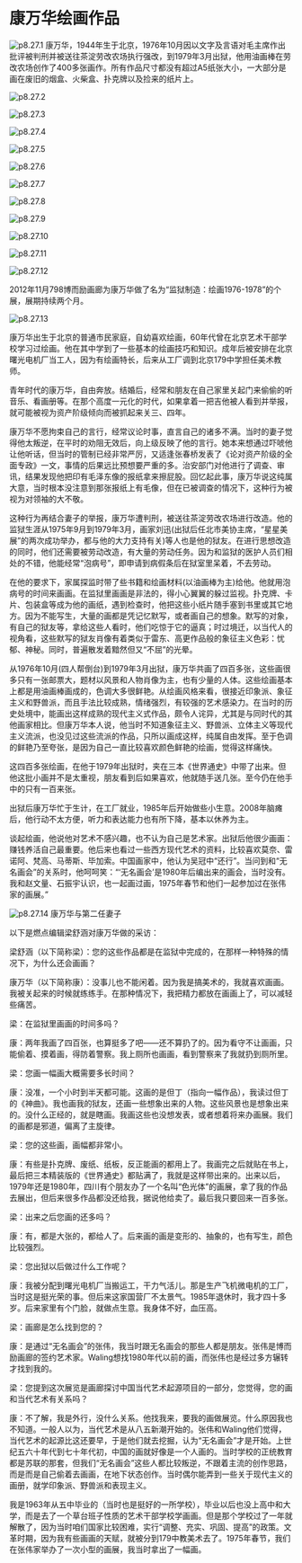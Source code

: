 # 康万华绘画作品

![p8.27.1](/images/8.27.1.png)
​
康万华，1944年生于北京，1976年10月因以文字及言语对毛主席作出批评被判刑并被送往茶淀劳改农场执行强改，到1979年3月出狱，他用油画棒在劳改农场创作了400多张画作。所有作品尺寸都没有超过A5纸张大小，一大部分是画在废旧的烟盒、火柴盒、扑克牌以及捡来的纸片上。

![p8.27.2](/images/8.27.2.png)

![p8.27.3](/images/8.27.3.png)

![p8.27.4](/images/8.27.4.jpg)

![p8.27.5](/images/8.27.5.jpg)

![p8.27.6](/images/8.27.6.jpg)

![p8.27.7](/images/8.27.7.jpg)

![p8.27.8](/images/8.27.8.jpg)

![p8.27.9](/images/8.27.9.jpg)

![p8.27.10](/images/8.27.10.jpg)

![p8.27.11](/images/8.27.11.jpg)

![p8.27.12](/images/8.27.12.jpg)

2012年11月798博而励画廊为康万华做了名为“监狱制造：绘画1976-1978”的个展，展期持续两个月。

![p8.27.13](/images/8.27.13.jpg)

康万华出生于北京的普通市民家庭，自幼喜欢绘画，60年代曾在北京艺术干部学校学习过绘画。他在其中学到了一些基本的绘画技巧和知识。成年后被安排在北京曙光电机厂当工人，因为有绘画特长，后来从工厂调到北京179中学担任美术教师。

青年时代的康万华，自由奔放。结婚后，经常和朋友在自己家里关起门来偷偷的听音乐、看画册等。在那个高度一元化的时代，如果拿着一把吉他被人看到并举报，就可能被视为资产阶级倾向而被抓起来关三、四年。

康万华不愿拘束自己的言行，经常议论时事，直言自己的诸多不满。当时的妻子觉得他太叛逆，在平时的劝阻无效后，向上级反映了他的言行。她本来想通过吓唬他让他听话，但当时的管制已经非常严厉，又适逢张春桥发表了《论对资产阶级的全面专政》一文，事情的后果远比预想要严重的多。治安部门对他进行了调查、审讯，结果发现他把印有毛泽东像的报纸拿来擦屁股。回忆起此事，康万华说这纯属大意，当时根本没注意到那张报纸上有毛像，但在已被调查的情况下，这种行为被视为对领袖的大不敬。

这种行为再结合妻子的举报，康万华遭判刑，被送往茶淀劳改农场进行改造。他的监狱生涯从1975年9月到1979年3月，画家刘迅(出狱后任北市美协主席，“星星美展”的两次成功举办，都与他的大力支持有关)等人也是他的狱友。在进行思想改造的同时，他们还需要被劳动改造，有大量的劳动任务。因为和监狱的医护人员们相处的不错，他能经常“泡病号”，即申请到病假条后在狱室里呆着，不去劳动。

在他的要求下，家属探监时带了些书籍和绘画材料(以油画棒为主)给他。他就用泡病号的时间来画画。在监狱里画画是非法的，得小心翼翼的躲过监视。扑克牌、卡片、包装盒等成为他的画纸，遇到检查时，他把这些小纸片随手塞到书里或其它地方。因为不能写生，大量的画都是凭记忆默写，或者画自己的想象。默写的对象，有自己的狱友等，拿给这些人看时，他们吃惊于它的逼真；时过境迁，以当代人的视角看，这些默写的狱友肖像有着类似于雷东、高更作品般的象征主义色彩：忧郁、神秘。同时，普遍散发着黯然但又“不屈”的光晕。

从1976年10月(四人帮倒台)到1979年3月出狱，康万华共画了四百多张，这些画很多只有一张邮票大，题材以风景和人物肖像为主，也有少量的人体。这些绘画基本上都是用油画棒画成的，色调大多很鲜艳。从绘画风格来看，很接近印象派、象征主义和野兽派，而且手法比较成熟，情绪强烈，有较强的艺术感染力。在当时的历史处境中，能画出这样成熟的现代主义式作品，颇令人诧异，尤其是与同时代的其他画家相比。但康万华本人说，他当时不知道象征主义、野兽派、立体主义等现代主义流派，也没见过这些流派的作品，只所以画成这样，纯属自由发挥。至于色调的鲜艳乃至夸张，是因为自己一直比较喜欢颜色鲜艳的绘画，觉得这样痛快。

这四百多张绘画，在他于1979年出狱时，夹在三本《世界通史》中带了出来。但他这批小画并不是太重视，朋友看到后如果喜欢，他就随手送几张。至今仍在他手中的只有一百来张。

出狱后康万华忙于生计，在工厂就业，1985年后开始做些小生意。2008年脑瘫后，他行动不太方便，听力和表达能力也有所下降，基本以休养为主。

谈起绘画，他说他对艺术不感兴趣，也不认为自己是艺术家。出狱后他很少画画：赚钱养活自己最重要。他后来也看过一些西方现代艺术的资料，比较喜欢莫奈、雷诺阿、梵高、马蒂斯、毕加索。中国画家中，他认为吴冠中“还行”。当问到和“无名画会”的关系时，他呵呵笑：“‘无名画会’是1980年后编出来的画会，当时没有。我和赵文量、石振宇认识，也一起画过画，1975年春节和他们一起参加过在张伟家的画展。”

![p8.27.14](/images/8.27.14.png)
康万华与第二任妻子

以下是燃点编辑梁舒涵对康万华做的采访：

梁舒涵（以下简称梁）：您的这些作品都是在监狱中完成的，在那样一种特殊的情况下，为什么还会画画？

康万华（以下简称康）：没事儿也不能闲着。因为我是搞美术的，我就喜欢画画。我被关起来的时候就练练手。在那种情况下，我把精力都放在画画上了，可以减轻些痛苦。

梁：在监狱里画画的时间多吗？

康：两年我画了四百张，也算挺多了吧——还不算扔了的。因为看守不让画画，只能偷着、摸着画，得防着警察。我上厕所也画画，看到警察来了我就扔到厕所里。

梁：您画一幅画大概需要多长时间？

康：没准，一个小时到半天都可能。这画的是但丁（指向一幅作品），我读过但丁的《神曲》。我也画我的狱友，还画一些想象出来的人物。这些风景也是想象出来的。没什么正经的，就是瞎画。我画这些也没想发表，或者想着将来办画展。我们的画都是邪道，偏离了主旋律。

梁：您的这些画，画幅都非常小。

康：有些是扑克牌、废纸、纸板，反正能画的都用上了。我画完之后就贴在书上，最后把三本精装版的《世界通史》都贴满了，我就是这样带出来的。出来以后，1979年还是1980年，四川有个朋友办了一个名叫“色光体”的画展，拿了我的作品去展出，但后来很多作品都没还给我，据说他给卖了。最后我只要回来一百多张。

梁：出来之后您画的还多吗？

康：有，都是大张的，都给人了。后来画的画是变形的、抽象的，也有写生，颜色比较强烈。

梁：您出狱以后做过什么工作呢？

康：我被分配到曙光电机厂当搬运工，干力气活儿。那是生产飞机微电机的工厂，当时这是挺光荣的事。但后来这家国营厂不太景气。1985年退休时，我才四十多岁。后来家里有个门脸，就做点生意。我身体不好，血压高。

梁：画廊是怎么找到您的？

康：是通过“无名画会”的张伟，我当时跟无名画会的那些人都是朋友。张伟是博而励画廊的签约艺术家。Waling想找1980年代以前的画，而张伟也是经过多方辗转才找到我的。

梁：您提到这次展览是画廊探讨中国当代艺术起源项目的一部分，您觉得，您的画和当代艺术有关系吗？

康：不了解，我是外行，没什么关系。他找我来，要我的画做展览。什么原因我也不知道。一般人以为，当代艺术是从八五新潮开始的。张伟和Waling他们觉得，当代艺术的起源比这还要早，于是他们就去挖掘，认为“无名画会”才是开始。上世纪五六十年代到七十年代初，中国的画就好像是一个人画的。当时学校的正统教育都是苏联的那套，但我们“无名画会”这些人都比较叛逆，不跟着主流的创作思路，而是而是自己偷着去画画，在地下状态创作。当时偶尔能弄到一些关于现代主义的画册，就学印象派、野兽派和表现主义。

我是1963年从五中毕业的（当时也是挺好的一所学校），毕业以后也没上高中和大学，而是去了一个草台班子性质的艺术干部学校学画画。但是那个学校过了一年就解散了，因为当时咱们国家比较困难，实行“调整、充实、巩固、提高”的政策。文革时期，因为我有些画画的天赋，就被分到179中教美术去了。1975年春节，我们在张伟家举办了一次小型的画展，我当时拿出了一幅画。
